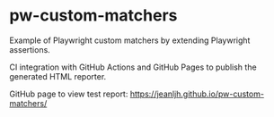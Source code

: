 # pw-custom-matchers

Example of Playwright custom matchers by extending Playwright assertions.

CI integration with GitHub Actions and GitHub Pages to publish the generated HTML reporter.

GitHub page to view test report: https://jeanljh.github.io/pw-custom-matchers/

